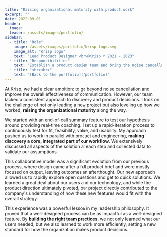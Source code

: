 ```yaml
---
title: "Raising organizational maturity with product work"
excerpt: ""
date: 2022-09-01
header:
  image:
  teaser: /assets/images/portfolio/
sidebar:
  - title: "Role"
    image: /assets/images/portfolio/krisp-logo.svg
    image_alt: "Krisp logo"
    text: "Lead Product Designer <br>@Krisp ⊂ 2021 - 2023"
  - title: "Responsibilities"
    text: "Establish a product design team and bring the noise cancellation app to the next level"
  - title: "<br><br>" 
    text: "[Back to the portfolio](/portfolio)"
---
```


At Krisp, we had a clear ambition: to go beyond noise cancellation and improve the overall effectiveness of communication. However, our team lacked a consistent approach to discovery and product decisions. I took on the challenge of not only leading a new project but also leveling up how we worked, **raising the organizational maturity** along the way.

We started with an end-of-call summary feature to test our hypothesis around providing real-time coaching. I set up a rapid-iteration process to continuously test for fit, feasibility, value, and usability. My approach pushed us to work in parallel with product and engineering, **making discovery a core, integrated part of our workflow**. We extensively discussed all aspects of the solution at each step and collected data to validate our assumptions.

This collaborative model was a significant evolution from our previous process, where design came after a full product brief and were mostly focused on output, leaving outcomes an afterthought. Our new approach allowed us to rapidly explore open questions and get to quick solutions. We learned a great deal about our users and our technology, and while the product direction ultimately pivoted, our project directly contributed to the company's understanding of how these new features would fit with the overall strategy.

This experience was a powerful lesson in my leadership philosophy. It proved that a well-designed process can be as impactful as a well-designed feature. By **building the right team practices**, we not only learned what our users needed, but we also learned to work more efficiently, setting a new standard for how the organization makes product decisions.